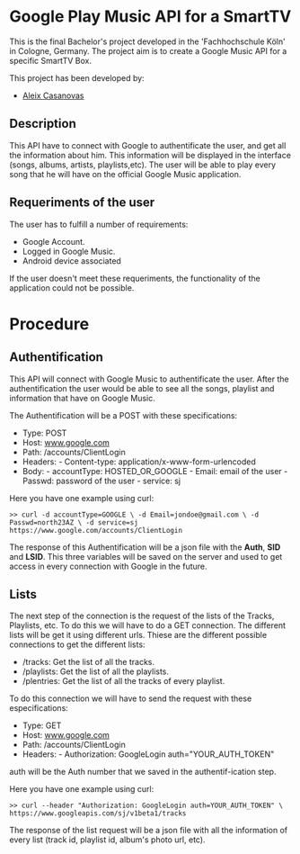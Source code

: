 Google Play Music API for a SmartTV
========================================

This is the final Bachelor's project developed in the 'Fachhochschule Köln' in Cologne, Germany.
The project aim is to create a Google Music API for a specific SmartTV Box. 

This project has been developed by:
 - [Aleix Casanovas](http://github.com/aleics)

Description
-----------
This API have to connect with Google to authentificate the user, and get all the information about him. This information will be displayed in the interface (songs, albums, artists, playlists,etc). The user will be able to play every song that he will have on the official Google Music application.

Requeriments of the user
------------------------
The user has to fulfill a number of requirements:
 - Google Account.
 - Logged in Google Music.
 - Android device associated

If the user doesn't meet these requeriments, the functionality of the application could not be possible.

Procedure
=========
Authentification
----------------
This API will connect with Google Music to authentificate the user. After the authentification the user would be able to see all the songs, playlist and information that have on Google Music.

The Authentification will be a POST with these specifications:

 - Type: POST
 - Host: www.google.com
 - Path: /accounts/ClientLogin
 - Headers:
       - Content-type: application/x-www-form-urlencoded
 - Body:
       - accountType: HOSTED_OR_GOOGLE
       - Email: email of the user
       - Passwd: password of the user
       - service: sj

Here you have one example using curl:

    >> curl -d accountType=GOOGLE \ -d Email=jondoe@gmail.com \ -d Passwd=north23AZ \ -d service=sj https://www.google.com/accounts/ClientLogin

The response of this Authentification will be a json file with the **Auth**, **SID** and **LSID**. This three variables will be saved on the server and used to get access in every connection with Google in the future.


Lists
-----
The next step of the connection is the request of the lists of the Tracks, Playlists, etc. To do this we will have to do a GET connection. The different lists will be get it using different urls. Thiese are the different possible connections to get the different lists:

  - /tracks: Get the list of all the tracks.
  - /playlists: Get the list of all the playlists.
  - /plentries: Get the list of all the tracks of every playlist.

To do this connection we will have to send the request with these especifications:
 
 - Type: GET
 - Host: www.google.com
 - Path: /accounts/ClientLogin
 - Headers:
       - Authorization: GoogleLogin auth="YOUR_AUTH_TOKEN"

auth will be the Auth number that we saved in the authentif-ication step.

Here you have one example using curl:

    >> curl --header "Authorization: GoogleLogin auth=YOUR_AUTH_TOKEN" \ https://www.googleapis.com/sj/v1beta1/tracks

The response of the list request will be a json file with all the information of every list (track id, playlist id, album's photo url, etc).

